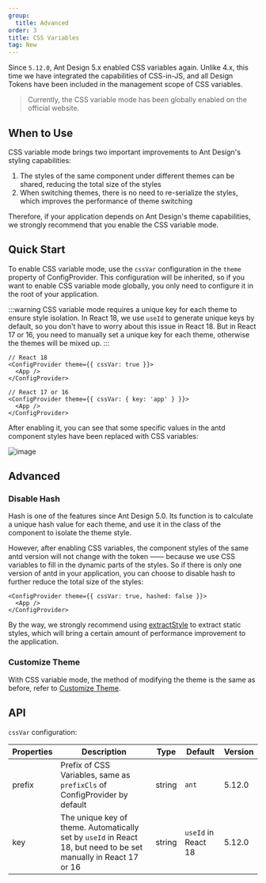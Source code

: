 ```yaml
---
group:
  title: Advanced
order: 3
title: CSS Variables
tag: New
---
```


Since `5.12.0`, Ant Design 5.x enabled CSS variables again. Unlike 4.x, this time we have integrated the capabilities of CSS-in-JS, and all Design Tokens have been included in the management scope of CSS variables.

> Currently, the CSS variable mode has been globally enabled on the official website.

## When to Use

CSS variable mode brings two important improvements to Ant Design's styling capabilities:

1. The styles of the same component under different themes can be shared, reducing the total size of the styles
2. When switching themes, there is no need to re-serialize the styles, which improves the performance of theme switching

Therefore, if your application depends on Ant Design's theme capabilities, we strongly recommend that you enable the CSS variable mode.

## Quick Start

To enable CSS variable mode, use the `cssVar` configuration in the `theme` property of ConfigProvider. This configuration will be inherited, so if you want to enable CSS variable mode globally, you only need to configure it in the root of your application.

<!-- prettier-ignore -->
:::warning
CSS variable mode requires a unique key for each theme to ensure style isolation. In React 18, we use `useId` to generate unique keys by default, so you don't have to worry about this issue in React 18. But in React 17 or 16, you need to manually set a unique key for each theme, otherwise the themes will be mixed up.
:::

```tsx
// React 18
<ConfigProvider theme={{ cssVar: true }}>
  <App />
</ConfigProvider>

// React 17 or 16
<ConfigProvider theme={{ cssVar: { key: 'app' } }}>
  <App />
</ConfigProvider>
```

After enabling it, you can see that some specific values in the antd component styles have been replaced with CSS variables:

![image](https://mdn.alipayobjects.com/huamei_7uahnr/afts/img/A*p5NrRJmUNHgAAAAAAAAAAAAADrJ8AQ/original)

## Advanced

### Disable Hash

Hash is one of the features since Ant Design 5.0. Its function is to calculate a unique hash value for each theme, and use it in the class of the component to isolate the theme style.

However, after enabling CSS variables, the component styles of the same antd version will not change with the token —— because we use CSS variables to fill in the dynamic parts of the styles. So if there is only one version of antd in your application, you can choose to disable hash to further reduce the total size of the styles:

```tsx
<ConfigProvider theme={{ cssVar: true, hashed: false }}>
  <App />
</ConfigProvider>
```

By the way, we strongly recommend using [extractStyle](/docs/react/server-side-rendering) to extract static styles, which will bring a certain amount of performance improvement to the application.

### Customize Theme

With CSS variable mode, the method of modifying the theme is the same as before, refer to [Customize Theme](/docs/react/customize-theme).

## API

`cssVar` configuration:

| Properties | Description | Type | Default | Version |
| --- | --- | --- | --- | --- |
| prefix | Prefix of CSS Variables, same as `prefixCls` of ConfigProvider by default | string | `ant` | 5.12.0 |
| key | The unique key of theme. Automatically set by `useId` in React 18, but need to be set manually in React 17 or 16 | string | `useId` in React 18 | 5.12.0 |
